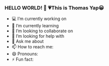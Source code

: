 ### HELLO WORLD! 👋 :heartpulse:This is Thomas Yap:grinning:

- :computer: I’m currently working on 
- :memo: I’m currently learning 
- 👯 I’m looking to collaborate on 
- 🤔 I’m looking for help with 
- 💬 Ask me about 
- 📫 How to reach me: 
- 😄 Pronouns: 
- ⚡ Fun fact: 

